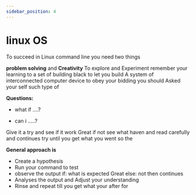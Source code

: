 ```yaml
---
sidebar_position: 4
---
```

# linux OS
To succeed in Linux command line you need two things

**problem solving** and **Creativity** To explore and Experiment remember your learning to a set of building black to let you build A system of interconnected computer device to obey your bidding you should Asked your self such type of 

**Questions:**

- what if ....?

- can i .....? 

Give it a try and see if it work Great if not see what haven and read carefully and continues try until you get what you went
so the 

**General approach is**
- Create a hypothesis
- Run your command to test
- observe the output if: what is expected Great else: not then continues
- Analyses the output and Adjust your understanding
- Rinse and repeat till you get what your after for
